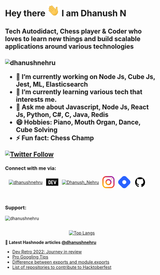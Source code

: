 <h1 align="left">Hey there <img src="https://raw.githubusercontent.com/DhanushNehru/DhanushNehru/master/assets/wave.gif" width="40px" height="40px"> I am Dhanush N </h1>

<h2>Tech Autodidact, Chess player & Coder who loves to learn new things and build scalable applications around various technologies<h2>

<p align="left"> <img src="https://komarev.com/ghpvc/?username=dhanushnehru&label=Profile%20views&color=0e75b6&style=flat" alt="dhanushnehru" /> </p>

- 🔭 I’m currently working on Node Js, Cube Js, Jest, ML, Elasticsearch
- 🌱 I’m currently learning various tech that interests me.
- 💬 Ask me about Javascript, Node Js, React Js, Python, C#, C, Java, Redis
- 😄 Hobbies: Piano, Mouth Organ, Dance, Cube Solving
- ⚡ Fun fact: Chess Champ

<a href="https://twitter.com/Dhanush_Nehru"><img alt="Twitter Follow" src="https://img.shields.io/twitter/follow/Dhanush_Nehru?label=Twitter&style=for-the-badge&logo=twitter&color=1DA1F2"> </a>


<h3 align="left"> Connect with me via: </h3>
<p align="left">&nbsp&nbsp
<a href="https://codepen.io/dhanushnehru" target="blank"><img align="center" src="https://raw.githubusercontent.com/rahuldkjain/github-profile-readme-generator/master/src/images/icons/Social/codepen.svg" alt="dhanushnehru" height="40" width="40" /></a>&nbsp&nbsp
<a href="https://dev.to/dhanushnehru" target="blank"><img align="center" src="https://raw.githubusercontent.com/DhanushNehru/DhanushNehru/master/assets/dev-dot-to.svg" alt="dhanushnehru" height="40" width="40" /></a>&nbsp&nbsp
<a href="https://twitter.com/Dhanush_Nehru" target="blank"><img align="center" src="https://raw.githubusercontent.com/rahuldkjain/github-profile-readme-generator/master/src/images/icons/Social/twitter.svg" alt="Dhanush_Nehru" height="40" width="40" /></a>&nbsp&nbsp
<a href="https://instagram.com/dhanush_nehru" target="blank"><img align="center" src="https://raw.githubusercontent.com/DhanushNehru/DhanushNehru/master/assets/instagram.svg" alt="dhanush_nehru" height="40" width="40" /></a>&nbsp&nbsp
<a href="https://hashnode.com/@dhanushnehru"><img align="center" src="https://github.com/DhanushNehru/DhanushNehru/blob/master/assets/Hashnode.png" title="Hashnode" alt="Hashnode blog"  height="40" width="40"/></a>&nbsp&nbsp
<a href="https://github.com/DhanushNehru"><img align="center" src="https://github.com/DhanushNehru/DhanushNehru/blob/master/assets/Github.png" title="GitHub" alt="GitHub" height="40" width="40"/></a>
</p>&nbsp&nbsp

<h3 align="left">Support:</h3>

<p><a href="https://ko-fi.com/dhanushnehru"> <img align="left" src="https://cdn.buymeacoffee.com/buttons/v2/default-yellow.png" height="50" width="210" alt="dhanushnehru" /></a></p>

<br></br>
 
[![Top Langs](https://github-readme-stats.vercel.app/api/top-langs/?username=DhanushNehru&layout=compact&theme=tokyonight)](https://github.com/anuraghazra/github-readme-stats)

<!-- **📕 Latest dev.to posts [@dhanushnehru](https://dev.to/dhanushnehru)** -->
<!-- DEVTO-BLOG-LIST:START -->
<!-- DEVTO-BLOG-LIST:END --> 

**📕 Latest Hashnode articles [@dhanushnehru](https://hashnode.com/@dhanushnehru)**

<!-- HASHNODE-BLOG-LIST:START -->
- [Dev Retro 2022: Journey in review](https://dhanushnehru.hashnode.dev/dev-retro-2022-journey-in-review)
- [Pro Googling Tips](https://dhanushnehru.hashnode.dev/pro-googling-tips)
- [Difference between  exports  and  module.exports](https://dhanushnehru.hashnode.dev/difference-between-exports-and-moduleexports)
- [List of repositories to contribute to Hacktoberfest](https://dhanushnehru.hashnode.dev/list-of-repositories-to-contribute-to-hacktoberfest)
<!-- HASHNODE-BLOG-LIST:END -->

<img src="https://holopin.me/dhanushnehru" alt="" class="image--center mx-auto">
